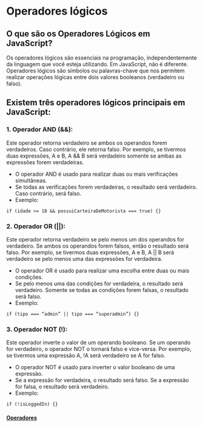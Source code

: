 # Operadores lógicos

## O que são os Operadores Lógicos em JavaScript?

Os operadores lógicos são essenciais na programação, independentemente da linguagem que você esteja utilizando. Em JavaScript, não é diferente. Operadores lógicos são símbolos ou palavras-chave que nos permitem realizar operações lógicas entre dois valores booleanos (verdadeiro ou falso).

## Existem três operadores lógicos principais em JavaScript:
### 1. Operador AND (&&):

Este operador retorna verdadeiro se ambos os operandos forem verdadeiros. Caso contrário, ele retorna falso. Por exemplo, se tivermos duas expressões, A e B, A && B será verdadeiro somente se ambas as expressões forem verdadeiras.

- O operador AND é usado para realizar duas ou mais verificações simultâneas.
- Se todas as verificações forem verdadeiras, o resultado será verdadeiro. Caso contrário, será falso.
- Exemplo: 

```
if (idade >= 18 && possuiCarteiraDeMotorista === true) {}
```

### 2. Operador OR (||):

Este operador retorna verdadeiro se pelo menos um dos operandos for verdadeiro. Se ambos os operandos forem falsos, então o resultado será falso. Por exemplo, se tivermos duas expressões, A e B, A || B será verdadeiro se pelo menos uma das expressões for verdadeira.

- O operador OR é usado para realizar uma escolha entre duas ou mais condições.
- Se pelo menos uma das condições for verdadeira, o resultado será verdadeiro. Somente se todas as condições forem falsas, o resultado será falso.
- Exemplo: 

```
if (tipo === “admin” || tipo === “superadmin”) {}
```

### 3. Operador NOT (!):

Este operador inverte o valor de um operando booleano. Se um operando for verdadeiro, o operador NOT o tornará falso e vice-versa. Por exemplo, se tivermos uma expressão A, !A será verdadeiro se A for falso.

- O operador NOT é usado para inverter o valor booleano de uma expressão.
- Se a expressão for verdadeira, o resultado será falso. Se a expressão for falsa, o resultado será verdadeiro.
- Exemplo: 

```
if (!isLoggedIn) {}
```

#### [Operadores](../operadores/operadores.md)